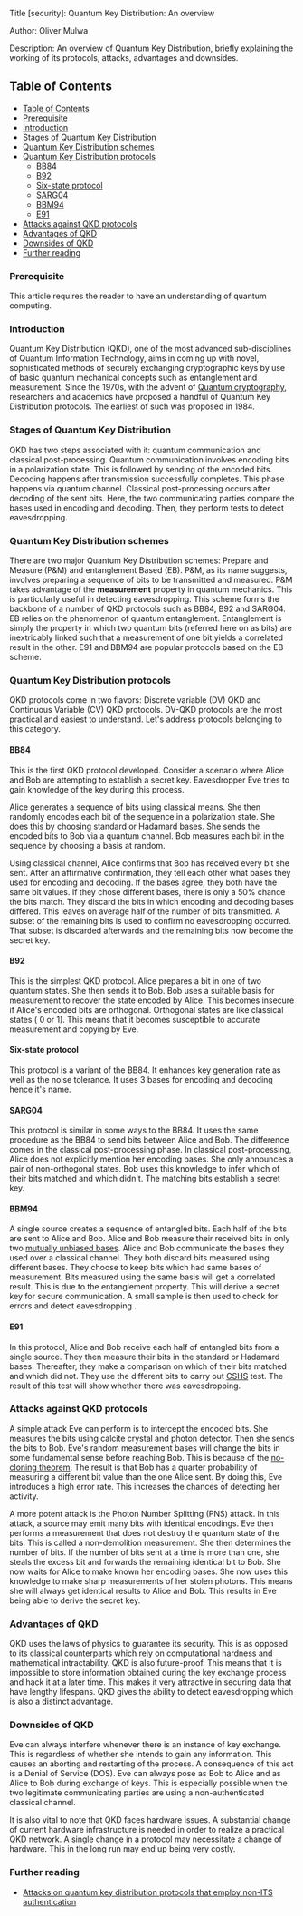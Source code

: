 Title [security]: Quantum Key Distribution: An overview

Author: Oliver Mulwa

Description: An overview of Quantum Key Distribution, briefly explaining the working of its protocols, attacks, advantages and downsides.

## Table of Contents
- [Table of Contents](#table-of-contents)
- [Prerequisite](#prerequisite)
- [Introduction](#introduction)
- [Stages of Quantum Key Distribution](#stages-of-quantum-key-distribution)
- [Quantum Key Distribution schemes](#quantum-key-distribution-schemes)
- [Quantum Key Distribution protocols](#quantum-key-distribution-protocols)
  - [BB84](#bb84)
  - [B92](#b92)
  - [Six-state protocol](#six-state-protocol)
  - [SARG04](#sarg04)
  - [BBM94](#bbm94)
  - [E91](#e91)
- [Attacks against QKD protocols](#attacks-against-qkd-protocols)
- [Advantages of QKD](#advantages-of-qkd)
- [Downsides of QKD](#downsides-of-qkd)
- [Further reading](#further-reading)

### Prerequisite
This article requires the reader to have an understanding of quantum computing.

### Introduction

Quantum Key Distribution (QKD), one of the most advanced sub-disciplines of Quantum Information Technology, aims in coming up with novel, sophisticated methods of securely exchanging cryptographic keys by use of basic quantum mechanical concepts such as entanglement and measurement. Since the 1970s, with the advent of [Quantum cryptography](https://www.section.io/engineering-education/quantum-cryptography/), researchers and academics have proposed a handful of Quantum Key Distribution protocols. The earliest of such was proposed in 1984. 

### Stages of Quantum Key Distribution

QKD has two steps associated with it: quantum communication and classical post-processing. Quantum communication involves encoding bits in a polarization state. This is followed by sending of the encoded bits. Decoding happens after transmission successfully completes. This phase happens via quantum channel. Classical post-processing occurs after decoding of the sent bits. Here, the two communicating parties compare the bases used in encoding and decoding. Then, they perform tests to detect eavesdropping.

### Quantum Key Distribution schemes

There are two major Quantum Key Distribution schemes: Prepare and Measure (P&M) and entanglement Based (EB). P&M, as its name suggests, involves preparing a sequence of bits to be transmitted and measured. P&M takes advantage of the **measurement** property in quantum mechanics. This is particularly useful in detecting eavesdropping. This scheme forms the backbone of a number of QKD protocols such as BB84, B92 and SARG04. EB relies on the phenomenon of quantum entanglement. Entanglement is simply the property in which two quantum bits (referred here on as bits) are inextricably  linked such that a measurement of one bit yields a correlated result in the other. E91 and BBM94 are popular protocols based on the EB scheme.

### Quantum Key Distribution protocols

QKD protocols come in two flavors: Discrete variable (DV) QKD and Continuous Variable (CV) QKD protocols. DV-QKD protocols are the most practical and easiest to understand. Let's address protocols belonging to this category.

#### BB84

This is the first QKD protocol developed. Consider a scenario where Alice and Bob are attempting to establish a secret key. Eavesdropper Eve tries to gain knowledge of the key during this process.

Alice generates a sequence of bits using classical means. She then randomly encodes each bit of the sequence in a polarization state. She does this by choosing standard or Hadamard bases. She sends the encoded bits to Bob via a quantum channel. Bob measures each bit in the sequence by choosing a basis at random. 

Using classical channel, Alice confirms that Bob has received every bit she sent. After an affirmative confirmation, they tell each other what bases they used for encoding and decoding. If the bases agree, they both have the same bit values. If they chose different bases, there is only a 50% chance the bits match. They discard the bits in which encoding and decoding bases differed. This leaves on average half of the number of bits transmitted. A subset of the remaining bits is used to confirm no eavesdropping occurred. That subset is discarded afterwards and the remaining bits now become the secret key.

#### B92

This is the simplest QKD protocol. Alice prepares a bit in one of two quantum states. She then sends it to Bob. Bob uses a suitable basis for measurement to recover the state encoded by Alice. This becomes insecure if Alice's encoded bits are orthogonal. Orthogonal states are like classical states ( 0 or 1). This means that it becomes susceptible to accurate measurement and copying by Eve.

#### Six-state protocol

This protocol is a variant of the BB84. It enhances key generation rate as well as the noise tolerance. It uses 3 bases for encoding and decoding hence it's name.

#### SARG04

This protocol is similar in some ways to the BB84. It uses the same procedure as the BB84 to send bits between Alice and Bob. The difference comes in the classical post-processing phase. In classical post-processing, Alice does not explicitly mention her encoding bases. She only announces a pair of non-orthogonal states. Bob uses this knowledge to infer which of their bits matched and which didn't. The matching bits establish a secret key.

#### BBM94

A single source creates a sequence of entangled bits. Each half of the bits are sent to Alice and Bob. Alice and Bob measure their received bits in only two [mutually unbiased bases](https://en.wikipedia.org/wiki/Mutually_unbiased_bases). Alice and Bob communicate the bases they used over a classical channel. They both discard bits measured using different bases. They choose to keep bits which had same bases of measurement. Bits measured using the same basis will get a correlated result. This is due to the entanglement property. This will derive a secret key for secure communication. A small sample is then used to check for errors and detect eavesdropping .

#### E91
  
In this protocol, Alice and Bob receive each half of entangled bits from a single source. They then measure their bits in the standard or Hadamard bases. Thereafter, they make a comparison on which of their bits matched and which did not. They use the different bits to carry out [CSHS](https://brilliant.org/wiki/bells-theorem/) test. The result of this test will show whether there was eavesdropping.

### Attacks against QKD protocols

A simple attack Eve can perform is to intercept the encoded bits. She measures the bits using calcite crystal and photon detector. Then she sends the bits to Bob. Eve's random measurement bases will change the bits in some fundamental sense before reaching Bob. This is because of the [no-cloning theorem](https://physicstoday.scitation.org/doi/abs/10.1063/1.3086114?journalCode=pto). The result is that Bob has a quarter probability of measuring a different bit value than the one Alice sent. By doing this, Eve introduces a high error rate. This increases the chances of detecting her activity.

A more potent attack is the Photon Number Splitting (PNS) attack. In this attack, a source may emit many bits with identical encodings. Eve then performs a measurement that does not destroy the quantum state of the bits. This is called a non-demolition measurement. She then determines the number of bits. If the number of bits sent at a time is more than one, she steals the excess bit and forwards the remaining identical bit to Bob. She now waits for Alice to make known her encoding bases. She now uses this knowledge to make sharp measurements of her stolen photons. This means she will always get identical results to Alice and Bob. This results in Eve being able to derive the secret key.

### Advantages of QKD

QKD uses the laws of physics to guarantee its security. This is as opposed to its classical counterparts which rely on computational hardness and mathematical intractability. QKD is also future-proof. This means that it is impossible to store information obtained during the key exchange process and hack it at a later time. This makes it very attractive in securing data that have lengthy lifespans. QKD gives the ability to detect eavesdropping which is also a distinct advantage.

### Downsides of QKD 

Eve can always interfere whenever there is an instance of key exchange. This is regardless of whether she intends to gain any information. This causes an aborting and restarting of the process. A consequence of this act is a Denial of Service (DOS). Eve can always pose as Bob to Alice and as Alice to Bob during exchange of keys. This is especially possible when the two legitimate communicating parties are using a non-authenticated classical channel.

It is also vital to note that QKD faces hardware issues. A substantial change of current hardware infrastructure is needed in order to realize a practical QKD network. A single change in a protocol may necessitate a change of hardware. This in the long run may end up being very costly. 


### Further reading

- [Attacks on quantum key distribution protocols that employ non-ITS authentication](https://arxiv.org/pdf/1209.0365)
